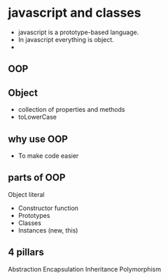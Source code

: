 # javascript and classes

- javascript is a prototype-based language.
- In javascript everything is object.
- 

## OOP

## Object
- collection of properties and methods
- toLowerCase

## why use OOP
- To make code easier

## parts of OOP
Object literal 

- Constructor function
- Prototypes
- Classes
- Instances (new, this)


## 4 pillars
Abstraction
Encapsulation
Inheritance
Polymorphism